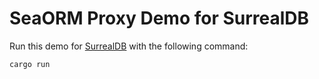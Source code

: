 # SeaORM Proxy Demo for SurrealDB

Run this demo for [SurrealDB](https://surrealdb.com/) with the following command:

```bash
cargo run
```
